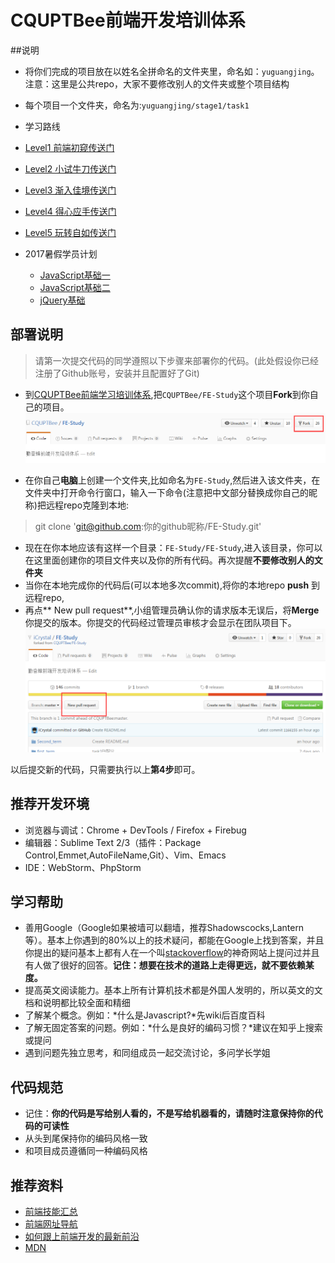 ﻿# CQUPTBee前端开发培训体系

##说明

+ 将你们完成的项目放在以姓名全拼命名的文件夹里，命名如：`yuguangjing`。注意：这里是公共repo，大家不要修改别人的文件夹或整个项目结构
+ 每个项目一个文件夹，命名为:`yuguangjing/stage1/task1`
+ 学习路线
 + [Level1 前端初窥传送门](/source/Stage1.md)
 + [Level2 小试牛刀传送门](/source/Stage2.md)
 + [Level3 渐入佳境传送门](/source/Stage3.md)
 + [Level4 得心应手传送门](/source/Stage4.md)
 + [Level5 玩转自如传送门](/source/Stage5.md)
 + 2017暑假学员计划

 	+ [JavaScript基础一](/source/Vacation2017/暑假第一次任务JavaScript基础（7-26-8-1,7月30周日放假）.md)
 	+ [JavaScript基础二](/source/Vacation2017/暑假第二次任务JavaScript基础.md)
 	+ [jQuery基础](/source/Vacation2017/第三次任务jQuery基础-四天（周三-周六）8-9---8-12.md)

## 部署说明

> 请第一次提交代码的同学遵照以下步骤来部署你的代码。(此处假设你已经注册了Github账号，安装并且配置好了Git)

+ 到[CQUPTBee前端学习培训体系][1],把`CQUPTBee/FE-Study`这个项目**Fork**到你自己的项目。<br/>
![fork项目](/imgs/lesson1.png)

+ 在你自己**电脑**上创建一个文件夹,比如命名为`FE-Study`,然后进入该文件夹，在文件夹中打开命令行窗口，输入一下命令(注意把中文部分替换成你自己的昵称)把远程repo克隆到本地:


>  git clone 'git@github.com:你的github昵称/FE-Study.git'

+ 现在在你本地应该有这样一个目录：`FE-Study/FE-Study`,进入该目录，你可以在这里面创建你的项目文件夹以及你的所有代码。再次提醒**不要修改别人的文件夹**<br/>
+ 当你在本地完成你的代码后(可以本地多次commit),将你的本地repo **push** 到远程repo,
+ 再点** New pull request**,小组管理员确认你的请求版本无误后，将**Merge**你提交的版本。你提交的代码经过管理员审核才会显示在团队项目下。
![Alt text](/imgs/lesson2.png)

以后提交新的代码，只需要执行以上**第4步**即可。

## 推荐开发环境

+ 浏览器与调试：Chrome + DevTools / Firefox + Firebug
+ 编辑器：Sublime Text 2/3（插件：Package Control,Emmet,AutoFileName,Git）、Vim、Emacs
+ IDE：WebStorm、PhpStorm

## 学习帮助

* 善用Google（Google如果被墙可以翻墙，推荐Shadowscocks,Lantern等）。基本上你遇到的80%以上的技术疑问，都能在Google上找到答案，并且你提出的疑问基本上都有人在一个叫[stackoverflow][2]的神奇网站上提问过并且有人做了很好的回答。**记住：想要在技术的道路上走得更远，就不要依赖某度。**
* 提高英文阅读能力。基本上所有计算机技术都是外国人发明的，所以英文的文档和说明都比较全面和精细
* 了解某个概念。例如：*什么是Javascript?*先wiki后百度百科
* 了解无固定答案的问题。例如：*什么是良好的编码习惯？*建议在知乎上搜索或提问
* 遇到问题先独立思考，和同组成员一起交流讨论，多问学长学姐

## 代码规范

* 记住：**你的代码是写给别人看的，不是写给机器看的，请随时注意保持你的代码的可读性**
* 从头到尾保持你的编码风格一致
* 和项目成员遵循同一种编码风格

## 推荐资料

+  [前端技能汇总](https://github.com/JacksonTian/fks)
+  [前端网址导航](http://www.whycss.com/)
+  [如何跟上前端开发的最新前沿](https://uptodate.frontendrescue.org/zh/)
+  [MDN](https://developer.mozilla.org/zh-CN/docs/Web)

  [1]: https://github.com/CQUPTBee/FE-Study
  [2]: http://stackoverflow.com/
